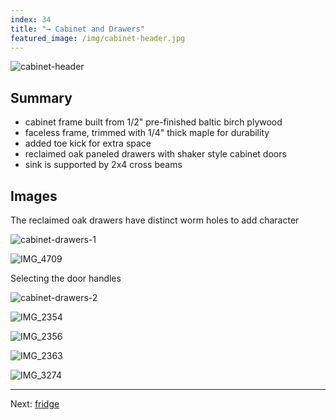 ```yaml
---
index: 34
title: "→ Cabinet and Drawers"
featured_image: /img/cabinet-header.jpg
---
```


![cabinet-header](img/cabinet-header.jpg)

## Summary
- cabinet frame built from 1/2" pre-finished baltic birch plywood
- faceless frame, trimmed with 1/4" thick maple for durability
- added toe kick for extra space
- reclaimed oak paneled drawers with shaker style cabinet doors
- sink is supported by 2x4 cross beams

## Images

The reclaimed oak drawers have distinct worm holes to add character

![cabinet-drawers-1](img/cabinet-drawers-1.jpg)

![IMG_4709](img/IMG_4709.jpg)

Selecting the door handles

![cabinet-drawers-2](img/cabinet-drawers-2.jpg)

![IMG_2354](img/IMG_2354.jpg)

![IMG_2356](img/IMG_2356.jpg)

![IMG_2363](img/IMG_2363.jpg)

![IMG_3274](img/IMG_3274.jpg)

---

Next: [fridge](fridge)